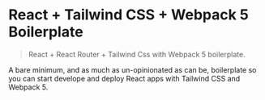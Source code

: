 React + Tailwind CSS + Webpack 5 Boilerplate
===

> React + React Router + Tailwind Css with Webpack 5 boilerplate.

A bare minimum, and as much as un-opinionated as can be, boilerplate so you can start develope and deploy React apps with Tailwind CSS and Webpack 5.
